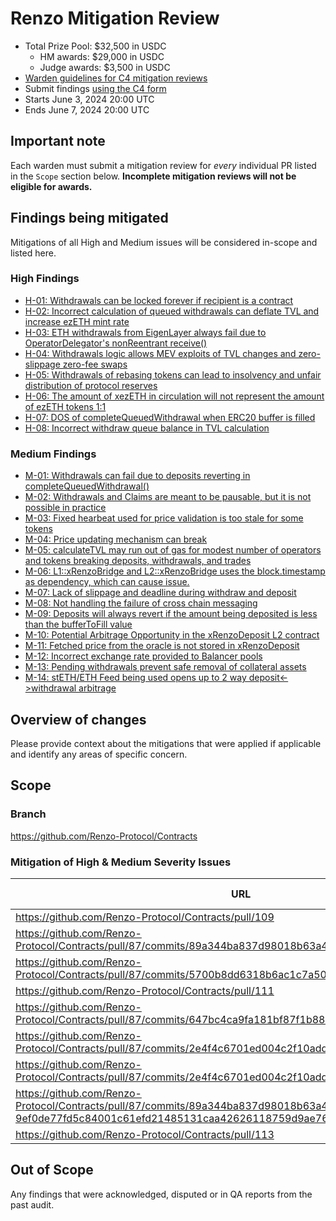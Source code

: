# Renzo Mitigation Review
- Total Prize Pool: $32,500 in USDC
  - HM awards: $29,000 in USDC
  - Judge awards: $3,500 in USDC
- [Warden guidelines for C4 mitigation reviews](https://code4rena.notion.site/Guidelines-for-C4-mitigation-reviews-ed10fc5cfbf640bd8dcec66f38b343c4)
- Submit findings [using the C4 form](https://code4rena.com/contests/2024-06-renzo-mitigation-review/submit)
- Starts June 3, 2024 20:00 UTC 
- Ends June 7, 2024 20:00 UTC 

## Important note 

Each warden must submit a mitigation review for *every* individual PR listed in the `Scope` section below. **Incomplete mitigation reviews will not be eligible for awards.**

## Findings being mitigated

Mitigations of all High and Medium issues will be considered in-scope and listed here.

### High Findings

- [H-01: Withdrawals can be locked forever if recipient is a contract](https://github.com/code-423n4/2024-04-renzo-findings/issues/612)
- [H-02: Incorrect calculation of queued withdrawals can deflate TVL and increase ezETH mint rate](https://github.com/code-423n4/2024-04-renzo-findings/issues/395)
- [H-03: ETH withdrawals from EigenLayer always fail due to OperatorDelegator's nonReentrant receive()](https://github.com/code-423n4/2024-04-renzo-findings/issues/368)
- [H-04: Withdrawals logic allows MEV exploits of TVL changes and zero-slippage zero-fee swaps](https://github.com/code-423n4/2024-04-renzo-findings/issues/326)
- [H-05: Withdrawals of rebasing tokens can lead to insolvency and unfair distribution of protocol reserves](https://github.com/code-423n4/2024-04-renzo-findings/issues/282)
- [H-06: The amount of xezETH in circulation will not represent the amount of ezETH tokens 1:1](https://github.com/code-423n4/2024-04-renzo-findings/issues/145)
- [H-07: DOS of completeQueuedWithdrawal when ERC20 buffer is filled](https://github.com/code-423n4/2024-04-renzo-findings/issues/87)
- [H-08: Incorrect withdraw queue balance in TVL calculation](https://github.com/code-423n4/2024-04-renzo-findings/issues/28)

### Medium Findings
- [M-01: Withdrawals can fail due to deposits reverting in completeQueuedWithdrawal()](https://github.com/code-423n4/2024-04-renzo-findings/issues/604)
- [M-02: Withdrawals and Claims are meant to be pausable, but it is not possible in practice](https://github.com/code-423n4/2024-04-renzo-findings/issues/569)
- [M-03: Fixed hearbeat used for price validation is too stale for some tokens](https://github.com/code-423n4/2024-04-renzo-findings/issues/563)
- [M-04: Price updating mechanism can break](https://github.com/code-423n4/2024-04-renzo-findings/issues/519)
- [M-05: calculateTVL may run out of gas for modest number of operators and tokens breaking deposits, withdrawals, and trades](https://github.com/code-423n4/2024-04-renzo-findings/issues/514)
- [M-06: L1::xRenzoBridge and L2::xRenzoBridge uses the block.timestamp as dependency, which can cause issue.](https://github.com/code-423n4/2024-04-renzo-findings/issues/502)
- [M-07: Lack of slippage and deadline during withdraw and deposit](https://github.com/code-423n4/2024-04-renzo-findings/issues/484)
- [M-08: Not handling the failure of cross chain messaging](https://github.com/code-423n4/2024-04-renzo-findings/issues/373)
- [M-09: Deposits will always revert if the amount being deposited is less than the bufferToFill value](https://github.com/code-423n4/2024-04-renzo-findings/issues/198)
- [M-10: Potential Arbitrage Opportunity in the xRenzoDeposit L2 contract](https://github.com/code-423n4/2024-04-renzo-findings/issues/135)
- [M-11: Fetched price from the oracle is not stored in xRenzoDeposit](https://github.com/code-423n4/2024-04-renzo-findings/issues/117)
- [M-12: Incorrect exchange rate provided to Balancer pools](https://github.com/code-423n4/2024-04-renzo-findings/issues/113)
- [M-13: Pending withdrawals prevent safe removal of collateral assets](https://github.com/code-423n4/2024-04-renzo-findings/issues/103)
- [M-14: stETH/ETH Feed being used opens up to 2 way deposit<->withdrawal arbitrage](https://github.com/code-423n4/2024-04-renzo-findings/issues/13)

## Overview of changes

Please provide context about the mitigations that were applied if applicable and identify any areas of specific concern.

## Scope

### Branch

https://github.com/Renzo-Protocol/Contracts

### Mitigation of High & Medium Severity Issues

| URL                                                                                                                                                                        | Mitigation of |
| -------------------------------------------------------------------------------------------------------------------------------------------------------------------------- | ------------- |
| https://github.com/Renzo-Protocol/Contracts/pull/109                                                                                                                       | H-01          |
| https://github.com/Renzo-Protocol/Contracts/pull/87/commits/89a344ba837d98018b63a450666a72b0827aa8cf                                                                       | H-02          |
| https://github.com/Renzo-Protocol/Contracts/pull/87/commits/5700b8dd6318b6ac1c7a50875a12b167da65f032                                                                       | H-03          |
| https://github.com/Renzo-Protocol/Contracts/pull/111                                                                                                                       | H-04          |
| https://github.com/Renzo-Protocol/Contracts/pull/87/commits/647bc4ca9fa181bf87f1b885e09a887bd0eb6c7c                                                                       | H-07          |
| https://github.com/Renzo-Protocol/Contracts/pull/87/commits/2e4f4c6701ed004c2f10addde2d3089ac1b3d032                                                                       | H-08          |
| https://github.com/Renzo-Protocol/Contracts/pull/87/commits/2e4f4c6701ed004c2f10addde2d3089ac1b3d032                                                                       | M-02          |
| https://github.com/Renzo-Protocol/Contracts/pull/87/commits/89a344ba837d98018b63a450666a72b0827aa8cf#diff-9ef0de77fd5c84001c61efd21485131caa42626118759d9ae76d8b652726dc8c | M-09          |
| https://github.com/Renzo-Protocol/Contracts/pull/113                                                                                                                       | M-12          |

## Out of Scope

Any findings that were acknowledged, disputed or in QA reports from the past audit.
